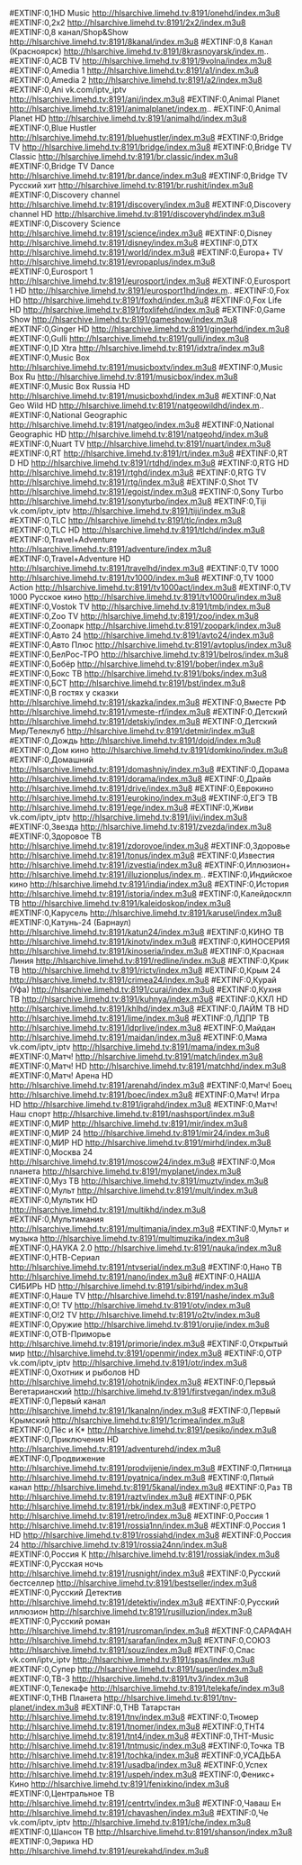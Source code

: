 #EXTINF:0,1HD Music 
http://hlsarchive.limehd.tv:8191/onehd/index.m3u8 
#EXTINF:0,2х2 
http://hlsarchive.limehd.tv:8191/2x2/index.m3u8 
#EXTINF:0,8 канал/Shop&Show 
http://hlsarchive.limehd.tv:8191/8kanal/index.m3u8 
#EXTINF:0,8 Канал (Красноярск) 
http://hlsarchive.limehd.tv:8191/8krasnoyarsk/index.m.. 
#EXTINF:0,ACB TV 
http://hlsarchive.limehd.tv:8191/9volna/index.m3u8 
#EXTINF:0,Amedia 1 
http://hlsarchive.limehd.tv:8191/a1/index.m3u8 
#EXTINF:0,Amedia 2 
http://hlsarchive.limehd.tv:8191/a2/index.m3u8 
#EXTINF:0,Ani vk.com/iptv_iptv 
http://hlsarchive.limehd.tv:8191/ani/index.m3u8 
#EXTINF:0,Animal Planet 
http://hlsarchive.limehd.tv:8191/animalplanet/index.m.. 
#EXTINF:0,Animal Planet HD 
http://hlsarchive.limehd.tv:8191/animalhd/index.m3u8 
#EXTINF:0,Blue Hustler 
http://hlsarchive.limehd.tv:8191/bluehustler/index.m3u8 
#EXTINF:0,Bridge TV 
http://hlsarchive.limehd.tv:8191/bridge/index.m3u8 
#EXTINF:0,Bridge TV Classic 
http://hlsarchive.limehd.tv:8191/br.classic/index.m3u8 
#EXTINF:0,Bridge TV Dance 
http://hlsarchive.limehd.tv:8191/br.dance/index.m3u8 
#EXTINF:0,Bridge TV Pусский хит 
http://hlsarchive.limehd.tv:8191/br.rushit/index.m3u8 
#EXTINF:0,Discovery channel 
http://hlsarchive.limehd.tv:8191/discovery/index.m3u8 
#EXTINF:0,Discovery channel HD 
http://hlsarchive.limehd.tv:8191/discoveryhd/index.m3u8 
#EXTINF:0,Discovery Science 
http://hlsarchive.limehd.tv:8191/science/index.m3u8 
#EXTINF:0,Disney 
http://hlsarchive.limehd.tv:8191/disney/index.m3u8 
#EXTINF:0,DTX 
http://hlsarchive.limehd.tv:8191/world/index.m3u8 
#EXTINF:0,Europa+ TV 
http://hlsarchive.limehd.tv:8191/evropaplus/index.m3u8 
#EXTINF:0,Eurosport 1 
http://hlsarchive.limehd.tv:8191/eurosport/index.m3u8 
#EXTINF:0,Eurosport 1 HD 
http://hlsarchive.limehd.tv:8191/eurosport1hd/index.m.. 
#EXTINF:0,Fox HD 
http://hlsarchive.limehd.tv:8191/foxhd/index.m3u8 
#EXTINF:0,Fox Life HD 
http://hlsarchive.limehd.tv:8191/foxlifehd/index.m3u8 
#EXTINF:0,Game Show 
http://hlsarchive.limehd.tv:8191/gameshow/index.m3u8 
#EXTINF:0,Ginger HD 
http://hlsarchive.limehd.tv:8191/gingerhd/index.m3u8 
#EXTINF:0,Gulli 
http://hlsarchive.limehd.tv:8191/gulli/index.m3u8 
#EXTINF:0,ID Xtra 
http://hlsarchive.limehd.tv:8191/idxtra/index.m3u8 
#EXTINF:0,Music Box 
http://hlsarchive.limehd.tv:8191/musicboxtv/index.m3u8 
#EXTINF:0,Music Box Ru 
http://hlsarchive.limehd.tv:8191/musicbox/index.m3u8 
#EXTINF:0,Music Box Russia HD 
http://hlsarchive.limehd.tv:8191/musicboxhd/index.m3u8 
#EXTINF:0,Nat Geo Wild HD 
http://hlsarchive.limehd.tv:8191/natgeowildhd/index.m.. 
#EXTINF:0,National Geographic 
http://hlsarchive.limehd.tv:8191/natgeo/index.m3u8 
#EXTINF:0,National Geographic HD 
http://hlsarchive.limehd.tv:8191/natgeohd/index.m3u8 
#EXTINF:0,Nuart TV 
http://hlsarchive.limehd.tv:8191/nuart/index.m3u8 
#EXTINF:0,RT 
http://hlsarchive.limehd.tv:8191/rt/index.m3u8 
#EXTINF:0,RT D HD 
http://hlsarchive.limehd.tv:8191/rtdhd/index.m3u8 
#EXTINF:0,RTG HD 
http://hlsarchive.limehd.tv:8191/rtghd/index.m3u8 
#EXTINF:0,RTG TV 
http://hlsarchive.limehd.tv:8191/rtg/index.m3u8 
#EXTINF:0,Shot TV 
http://hlsarchive.limehd.tv:8191/egoist/index.m3u8 
#EXTINF:0,Sony Turbo 
http://hlsarchive.limehd.tv:8191/sonyturbo/index.m3u8 
#EXTINF:0,Tiji vk.com/iptv_iptv 
http://hlsarchive.limehd.tv:8191/tiji/index.m3u8 
#EXTINF:0,TLC 
http://hlsarchive.limehd.tv:8191/tlc/index.m3u8 
#EXTINF:0,TLC HD 
http://hlsarchive.limehd.tv:8191/tlchd/index.m3u8 
#EXTINF:0,Travel+Adventure 
http://hlsarchive.limehd.tv:8191/adventure/index.m3u8 
#EXTINF:0,Travel+Adventure HD 
http://hlsarchive.limehd.tv:8191/travelhd/index.m3u8 
#EXTINF:0,TV 1000 
http://hlsarchive.limehd.tv:8191/tv1000/index.m3u8 
#EXTINF:0,TV 1000 Action 
http://hlsarchive.limehd.tv:8191/tv1000act/index.m3u8 
#EXTINF:0,TV 1000 Русское кино 
http://hlsarchive.limehd.tv:8191/tv1000ru/index.m3u8 
#EXTINF:0,Vostok TV 
http://hlsarchive.limehd.tv:8191/tmb/index.m3u8 
#EXTINF:0,Zoo TV 
http://hlsarchive.limehd.tv:8191/zoo/index.m3u8 
#EXTINF:0,Zooпарк 
http://hlsarchive.limehd.tv:8191/zoopark/index.m3u8 
#EXTINF:0,Авто 24 
http://hlsarchive.limehd.tv:8191/avto24/index.m3u8 
#EXTINF:0,Авто Плюс 
http://hlsarchive.limehd.tv:8191/avtoplus/index.m3u8 
#EXTINF:0,БелРос-ТРО 
http://hlsarchive.limehd.tv:8191/belros/index.m3u8 
#EXTINF:0,Бобёр 
http://hlsarchive.limehd.tv:8191/bober/index.m3u8 
#EXTINF:0,Бокс TB 
http://hlsarchive.limehd.tv:8191/boks/index.m3u8 
#EXTINF:0,БСТ 
http://hlsarchive.limehd.tv:8191/bst/index.m3u8 
#EXTINF:0,В гостях у сказки 
http://hlsarchive.limehd.tv:8191/skazka/index.m3u8 
#EXTINF:0,Вместе РФ 
http://hlsarchive.limehd.tv:8191/vmeste-rf/index.m3u8 
#EXTINF:0,Детский 
http://hlsarchive.limehd.tv:8191/detskiy/index.m3u8 
#EXTINF:0,Детский Мир/Телеклуб 
http://hlsarchive.limehd.tv:8191/detmir/index.m3u8 
#EXTINF:0,Дождь 
http://hlsarchive.limehd.tv:8191/dojd/index.m3u8 
#EXTINF:0,Дом кино 
http://hlsarchive.limehd.tv:8191/domkino/index.m3u8 
#EXTINF:0,Домашний 
http://hlsarchive.limehd.tv:8191/domashniy/index.m3u8 
#EXTINF:0,Дорама 
http://hlsarchive.limehd.tv:8191/dorama/index.m3u8 
#EXTINF:0,Драйв 
http://hlsarchive.limehd.tv:8191/drive/index.m3u8 
#EXTINF:0,Еврокино 
http://hlsarchive.limehd.tv:8191/eurokino/index.m3u8 
#EXTINF:0,ЕГЭ TB 
http://hlsarchive.limehd.tv:8191/ege/index.m3u8 
#EXTINF:0,Живи vk.com/iptv_iptv 
http://hlsarchive.limehd.tv:8191/jivi/index.m3u8 
#EXTINF:0,Звезда 
http://hlsarchive.limehd.tv:8191/zvezda/index.m3u8 
#EXTINF:0,Здоровое TB 
http://hlsarchive.limehd.tv:8191/zdorovoe/index.m3u8 
#EXTINF:0,Здоровье 
http://hlsarchive.limehd.tv:8191/tonus/index.m3u8 
#EXTINF:0,Известия 
http://hlsarchive.limehd.tv:8191/izvestia/index.m3u8 
#EXTINF:0,Иллюзион+ 
http://hlsarchive.limehd.tv:8191/illuzionplus/index.m.. 
#EXTINF:0,Индийское кино 
http://hlsarchive.limehd.tv:8191/india/index.m3u8 
#EXTINF:0,История 
http://hlsarchive.limehd.tv:8191/istoria/index.m3u8 
#EXTINF:0,Калейдосклп ТВ 
http://hlsarchive.limehd.tv:8191/kaleidoskop/index.m3u8 
#EXTINF:0,Карусель 
http://hlsarchive.limehd.tv:8191/karusel/index.m3u8 
#EXTINF:0,Катунь-24 (Барнаул) 
http://hlsarchive.limehd.tv:8191/katun24/index.m3u8 
#EXTINF:0,КИНО TB 
http://hlsarchive.limehd.tv:8191/kinotv/index.m3u8 
#EXTINF:0,КИНОСЕРИЯ 
http://hlsarchive.limehd.tv:8191/kinoseria/index.m3u8 
#EXTINF:0,Красная Линия 
http://hlsarchive.limehd.tv:8191/redline/index.m3u8 
#EXTINF:0,Крик ТВ 
http://hlsarchive.limehd.tv:8191/rictv/index.m3u8 
#EXTINF:0,Крым 24 
http://hlsarchive.limehd.tv:8191/crimea24/index.m3u8 
#EXTINF:0,Курай (Уфа) 
http://hlsarchive.limehd.tv:8191/curai/index.m3u8 
#EXTINF:0,Кухня TB 
http://hlsarchive.limehd.tv:8191/kuhnya/index.m3u8 
#EXTINF:0,КХЛ HD 
http://hlsarchive.limehd.tv:8191/khlhd/index.m3u8 
#EXTINF:0,ЛАЙМ ТВ HD 
http://hlsarchive.limehd.tv:8191/lime/index.m3u8 
#EXTINF:0,ЛДПР ТВ 
http://hlsarchive.limehd.tv:8191/ldprlive/index.m3u8 
#EXTINF:0,Майдан 
http://hlsarchive.limehd.tv:8191/maidan/index.m3u8 
#EXTINF:0,Мама vk.com/iptv_iptv 
http://hlsarchive.limehd.tv:8191/mama/index.m3u8 
#EXTINF:0,Матч! 
http://hlsarchive.limehd.tv:8191/match/index.m3u8 
#EXTINF:0,Матч! HD 
http://hlsarchive.limehd.tv:8191/matchhd/index.m3u8 
#EXTINF:0,Матч! Арена HD 
http://hlsarchive.limehd.tv:8191/arenahd/index.m3u8 
#EXTINF:0,Матч! Боец 
http://hlsarchive.limehd.tv:8191/boec/index.m3u8 
#EXTINF:0,Матч! Игра HD 
http://hlsarchive.limehd.tv:8191/igrahd/index.m3u8 
#EXTINF:0,Матч! Наш спорт 
http://hlsarchive.limehd.tv:8191/nashsport/index.m3u8 
#EXTINF:0,МИР 
http://hlsarchive.limehd.tv:8191/mir/index.m3u8 
#EXTINF:0,МИР 24 
http://hlsarchive.limehd.tv:8191/mir24/index.m3u8 
#EXTINF:0,МИР HD 
http://hlsarchive.limehd.tv:8191/mirhd/index.m3u8 
#EXTINF:0,Москва 24 
http://hlsarchive.limehd.tv:8191/moscow24/index.m3u8 
#EXTINF:0,Моя планета 
http://hlsarchive.limehd.tv:8191/myplanet/index.m3u8 
#EXTINF:0,Муз TВ 
http://hlsarchive.limehd.tv:8191/muztv/index.m3u8 
#EXTINF:0,Мульт 
http://hlsarchive.limehd.tv:8191/mult/index.m3u8 
#EXTINF:0,Мультик HD 
http://hlsarchive.limehd.tv:8191/multikhd/index.m3u8 
#EXTINF:0,Мультимания 
http://hlsarchive.limehd.tv:8191/multimania/index.m3u8 
#EXTINF:0,Мульт и музыка 
http://hlsarchive.limehd.tv:8191/multimuzika/index.m3u8 
#EXTINF:0,НAУКА 2.0 
http://hlsarchive.limehd.tv:8191/nauka/index.m3u8 
#EXTINF:0,НTB-Сериал 
http://hlsarchive.limehd.tv:8191/ntvserial/index.m3u8 
#EXTINF:0,Нано TВ 
http://hlsarchive.limehd.tv:8191/nano/index.m3u8 
#EXTINF:0,НАША СИБИРЬ HD 
http://hlsarchive.limehd.tv:8191/sibirhd/index.m3u8 
#EXTINF:0,Наше TV 
http://hlsarchive.limehd.tv:8191/nashe/index.m3u8 
#EXTINF:0,О! TV 
http://hlsarchive.limehd.tv:8191/otv/index.m3u8 
#EXTINF:0,О!2 TV 
http://hlsarchive.limehd.tv:8191/o2tv/index.m3u8 
#EXTINF:0,Оружие 
http://hlsarchive.limehd.tv:8191/orujie/index.m3u8 
#EXTINF:0,ОТВ-Приморье 
http://hlsarchive.limehd.tv:8191/primorie/index.m3u8 
#EXTINF:0,Открытый мир 
http://hlsarchive.limehd.tv:8191/openmir/index.m3u8 
#EXTINF:0,ОТР vk.com/iptv_iptv 
http://hlsarchive.limehd.tv:8191/otr/index.m3u8 
#EXTINF:0,Охотник и рыболов HD 
http://hlsarchive.limehd.tv:8191/ohotnik/index.m3u8 
#EXTINF:0,Первый Вегетарианский 
http://hlsarchive.limehd.tv:8191/firstvegan/index.m3u8 
#EXTINF:0,Первый канал 
http://hlsarchive.limehd.tv:8191/1kanalnn/index.m3u8 
#EXTINF:0,Первый Крымский 
http://hlsarchive.limehd.tv:8191/1crimea/index.m3u8 
#EXTINF:0,Пёс и К* 
http://hlsarchive.limehd.tv:8191/pesiko/index.m3u8 
#EXTINF:0,Приключения HD 
http://hlsarchive.limehd.tv:8191/adventurehd/index.m3u8 
#EXTINF:0,Продвижение 
http://hlsarchive.limehd.tv:8191/prodvijenie/index.m3u8 
#EXTINF:0,Пятница 
http://hlsarchive.limehd.tv:8191/pyatnica/index.m3u8 
#EXTINF:0,Пятый канал 
http://hlsarchive.limehd.tv:8191/5kanal/index.m3u8 
#EXTINF:0,Раз TB 
http://hlsarchive.limehd.tv:8191/raztv/index.m3u8 
#EXTINF:0,РБК 
http://hlsarchive.limehd.tv:8191/rbk/index.m3u8 
#EXTINF:0,РЕТРО 
http://hlsarchive.limehd.tv:8191/retro/index.m3u8 
#EXTINF:0,Россия 1 
http://hlsarchive.limehd.tv:8191/rossia1nn/index.m3u8 
#EXTINF:0,Россия 1 HD 
http://hlsarchive.limehd.tv:8191/rossiahd/index.m3u8 
#EXTINF:0,Россия 24 
http://hlsarchive.limehd.tv:8191/rossia24nn/index.m3u8 
#EXTINF:0,Россия К 
http://hlsarchive.limehd.tv:8191/rossiak/index.m3u8 
#EXTINF:0,Русская ночь 
http://hlsarchive.limehd.tv:8191/rusnight/index.m3u8 
#EXTINF:0,Русский бестселлер 
http://hlsarchive.limehd.tv:8191/bestseller/index.m3u8 
#EXTINF:0,Русский Детектив 
http://hlsarchive.limehd.tv:8191/detektiv/index.m3u8 
#EXTINF:0,Русский иллюзион 
http://hlsarchive.limehd.tv:8191/rusilluzion/index.m3u8 
#EXTINF:0,Русский роман 
http://hlsarchive.limehd.tv:8191/rusroman/index.m3u8 
#EXTINF:0,САРАФАН 
http://hlsarchive.limehd.tv:8191/sarafan/index.m3u8 
#EXTINF:0,СОЮЗ 
http://hlsarchive.limehd.tv:8191/souz/index.m3u8 
#EXTINF:0,Спас vk.com/iptv_iptv 
http://hlsarchive.limehd.tv:8191/spas/index.m3u8 
#EXTINF:0,Супер 
http://hlsarchive.limehd.tv:8191/super/index.m3u8 
#EXTINF:0,ТВ-3 
http://hlsarchive.limehd.tv:8191/tv3/index.m3u8 
#EXTINF:0,Телекафе 
http://hlsarchive.limehd.tv:8191/telekafe/index.m3u8 
#EXTINF:0,ТНВ Планета 
http://hlsarchive.limehd.tv:8191/tnv-planet/index.m3u8 
#EXTINF:0,ТНВ Татарстан 
http://hlsarchive.limehd.tv:8191/tnv/index.m3u8 
#EXTINF:0,Тномер 
http://hlsarchive.limehd.tv:8191/tnomer/index.m3u8 
#EXTINF:0,ТНТ4 
http://hlsarchive.limehd.tv:8191/tnt4/index.m3u8 
#EXTINF:0,ТНТ-Music 
http://hlsarchive.limehd.tv:8191/tntmusic/index.m3u8 
#EXTINF:0,Точка TB 
http://hlsarchive.limehd.tv:8191/tochka/index.m3u8 
#EXTINF:0,УСАДЬБА 
http://hlsarchive.limehd.tv:8191/usadba/index.m3u8 
#EXTINF:0,Успех 
http://hlsarchive.limehd.tv:8191/uspeh/index.m3u8 
#EXTINF:0,Феникс+ Кино 
http://hlsarchive.limehd.tv:8191/fenixkino/index.m3u8 
#EXTINF:0,Центральное ТВ 
http://hlsarchive.limehd.tv:8191/centrtv/index.m3u8 
#EXTINF:0,Чаваш Ен 
http://hlsarchive.limehd.tv:8191/chavashen/index.m3u8 
#EXTINF:0,Че vk.com/iptv_iptv 
http://hlsarchive.limehd.tv:8191/che/index.m3u8 
#EXTINF:0,Шансон TB 
http://hlsarchive.limehd.tv:8191/shanson/index.m3u8 
#EXTINF:0,Эврика HD 
http://hlsarchive.limehd.tv:8191/eurekahd/index.m3u8
